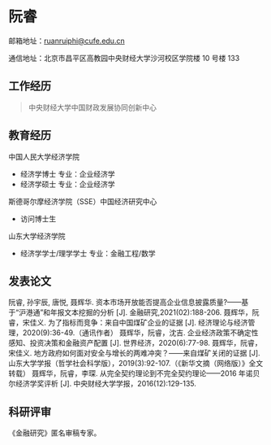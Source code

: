 # 阮睿

邮箱地址：ruanruiphi@cufe.edu.cn

通信地址：北京市昌平区高教园中央财经大学沙河校区学院楼 10 号楼 133

## 工作经历

> 中央财经大学中国财政发展协同创新中心

## 教育经历

中国人民大学经济学院

* 经济学博士 专业：企业经济学
* 经济学硕士 专业：企业经济学

斯德哥尔摩经济学院（SSE）中国经济研究中心

* 访问博士生

山东大学经济学院

* 经济学学士/理学学士       专业：金融工程/数学



## 发表论文

阮睿, 孙宇辰, 唐悦, 聂辉华. 资本市场开放能否提高企业信息披露质量?——基于“沪港通”和年报文本挖掘的分析
[J]. 金融研究,2021(02):188-206.
聂辉华，阮睿，宋佳义. 为了指标而竞争：来自中国煤矿企业的证据 [J]. 经济理论与经济管理，2020(9):36-49.（通讯作者）
聂辉华，阮睿，沈吉. 企业经济政策不确定性感知、投资决策和金融资产配置 [J]. 世界经济，2020(6):77-98.
聂辉华，阮睿，宋佳义. 地方政府如何面对安全与增长的两难冲突？——来自煤矿关闭的证据 [J]. 山东大学学报（哲学社会科学版），2019(3):92-107.（《新华文摘（网络版）》全文转载）
聂辉华，阮睿，李琛. 从完全契约理论到不完全契约理论——2016 年诺贝尔经济学奖评析 [J]. 中央财经大学学报，2016(12):129-135.



## 科研评审

《金融研究》匿名审稿专家。


```

```

```

```
